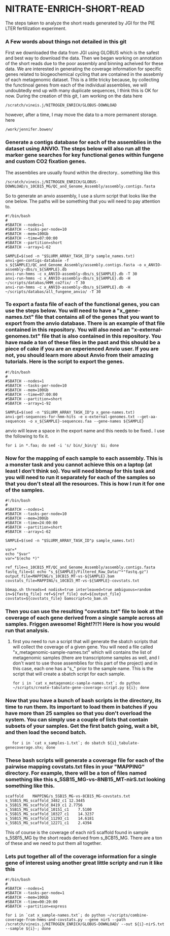 # NITRATE-ENRICH-SHORT-READ
The steps taken to analyze the short reads generated by JGI for the PIE LTER fertilization experiment.

### A Few words about things not detailed in this git
First we downloaded the data from JGI using GLOBUS which is the safest and best way to download the data. Then we began working on annotation of the short reads due to the poor assembly and binning acheived for these data. We are interested in generating the coverage information for specific genes related to biogeochemical cycling that are contained in the assebmly of each metagenomic dataset. This is a little tricky because, by collecting the functinoal genes from each of the individual assemblies, we will undoubtedly end up with many duplicate sequences, I think this is OK for now.  During the creation of this git, I am working on the data here
  
    /scratch/vineis.j/NITROGEN_ENRICH/GLOBUS-DOWNLOAD
  
however, after a time, I may move the data to a more permanent storage. here

    /work/jennifer.bowen/

### Generate a contigs database for each of the assemblies in the dataset using ANVIO. The steps below will also run all the marker gene searches for key functional genes within fungene and custom CO2 fixation genes.
The assemblies are usually found within the directory.. something like this

    /scratch/vineis.j/NITROGEN_ENRICH/GLOBUS-DOWNLOAD/s_10CB15_MG/QC_and_Genome_Assembly/assembly.contigs.fasta

So to generate an anvio assembly, I use a slurm script that looks like the one below.  The paths will be something that you will need to pay attention to. 

    #!/bin/bash
    #
    #SBATCH --nodes=1
    #SBATCH --tasks-per-node=10
    #SBATCH --mem=100Gb
    #SBATCH --time=07:00:00
    #SBATCH --partition=short
    #SBATCH --array=1-62

    SAMPLE=$(sed -n "$SLURM_ARRAY_TASK_ID"p sample_names.txt)
    anvi-gen-contigs-database -f s_${SAMPLE}/QC_and_Genome_Assembly/assembly.contigs.fasta -o x_ANVIO-assembly-dbs/s_${SAMPLE}.db
    anvi-run-hmms -c x_ANVIO-assembly-dbs/s_${SAMPLE}.db -T 30
    anvi-run-hmms -c x_ANVIO-assembly-dbs/s_${SAMPLE}.db -H ~/scripts/databas/HMM_co2fix/ -T 30
    anvi-run-hmms -c x_ANVIO-assembly-dbs/s_${SAMPLE}.db -H ~/scripts/databas/all_fungene_anvio/ -T 30

### To export a fasta file of each of the functional genes, you can use the steps below. You will need to have a "x_gene-names.txt" file that contains all of the genes that you want to export from the anvio database. There is an example of that file contained in this repository. You will also need an "x-external-genomes.txt" file that is also contained in this repository. You have made a ton of these files in the past and this should be a piece of cake if you are an experienced Anvio user.  If you are not, you should learn more about Anvio from their amazing tutorials. Here is the script to export the genes.

    #!/bin/bash
    #
    #SBATCH --nodes=1
    #SBATCH --tasks-per-node=10
    #SBATCH --mem=100Gb
    #SBATCH --time=07:00:00
    #SBATCH --partition=short
    #SBATCH --array=1-92

    SAMPLE=$(sed -n "$SLURM_ARRAY_TASK_ID"p x_gene-names.txt)
    anvi-get-sequences-for-hmm-hits -e x-external-genomes.txt --get-aa-sequences -o x_${SAMPLE}-sequences.faa --gene-names ${SAMPLE}
    
anvio will leave a space in the export name and this needs to be fixed.. I use the following to fix it.

    for i in *.faa; do sed -i 's/ bin/_bin/g' $i; done
    
### Now for the mapping of each sample to each assembly. This is a monster task and you cannot achieve this on a laptop (at least I don't think so). You will need bbmap for this task and you will need to run it separately for each of the samples so that you don't steal all the resources. This is how I run it for one of the samples.  

    #!/bin/bash
    #
    #SBATCH --nodes=1
    #SBATCH --tasks-per-node=10
    #SBATCH --mem=200Gb
    #SBATCH --time=24:00:00
    #SBATCH --partition=short
    #SBATCH --array=1-62

    SAMPLE=$(sed -n "$SLURM_ARRAY_TASK_ID"p sample_names.txt)

    var=*
    echo "$var"
    var="$(echo *)"

    ref_file=s_10CB15_MT/QC_and_Genome_Assembly/assembly.contigs.fasta
    fastq_file=$( echo "s_${SAMPLE}/Filtered_Raw_Data/"*"fastq.gz")
    output_file=MAPPING/s_10CB15_MT-vs-${SAMPLE}.bam
    covstats_file=MAPPING/s_10CB15_MT-vs-${SAMPLE}-covstats.txt

    bbmap.sh threads=4 nodisk=true interleaved=true ambiguous=random in=${fastq_file} ref=${ref_file} out=${output_file} covstats=${covstats_file} bamscript=to_bam.sh
    
### Then you can use the resulting "covstats.txt" file to look at the coverage of each gene derived from a single sample across all samples. Friggen awesome! Right!?!?! Here is how you would run that analysis.
1. first you need to run a script that will generate the sbatch scripts that will collect the coverage of a given gene. You will need a file called "x_metagenomic-sample-names.txt" which will contains the list of metagenomic samples (there are transcriptome samples as well, and I don't want to use those assemblies for this part of the project) and in this case, each one has a "s_" prior to the sample name. This is the script that will create a sbatch script for each sample.
    
       for i in `cat x_metagenomic-sample-names.txt`; do python ~/scripts/create-tabulate-gene-coverage-script.py ${i}; done
       
### Now that you have a bunch of bash scripts in the directory, its time to run them. Its important to load them in batches if you have more than 25 samples so that you don't overload the system. You can simply use a couple of lists that contain subsets of your samples.  Get the first batch going, wait a bit, and then load the second batch.
  
       for i in `cat x_samples-1.txt`; do sbatch ${i}_tabulate-genecoverage.shx; done
       
### These bash scripts will generate a coverage file for each of the pairwise mapping covstats.txt files in your "MAPPING" directory. For example, there will be a ton of files named something like this s_5SB15_MG-vs-8NB15_MT-nirS.txt looking something like this.

    scaffold	MAPPING/s_5SB15_MG-vs-8CB15_MG-covstats.txt
    s_5SB15_MG_scaffold_3482_c1	12.3445
    s_5SB15_MG_scaffold_8419_c1	2.7756
    s_5SB15_MG_scaffold_10151_c1	7.5100
    s_5SB15_MG_scaffold_10327_c1	14.3237
    s_5SB15_MG_scaffold_11293_c1	14.6181
    s_5SB15_MG_scaffold_12271_c1	2.4394

This of course is the coverage of each nirS scaffold found in sample s_5SB15_MG by the short reads derived from s_8CB15_MG.  There are a ton of these and we need to put them all together.

### Lets put together all of the coverage information for a single gene of interest using another great little scripty and run it like this

    #!/bin/bash
    #
    #SBATCH --nodes=1
    #SBATCH --tasks-per-node=1
    #SBATCH --mem=100Gb
    #SBATCH --time=00:20:00
    #SBATCH --partition=express

    for i in `cat x_sample-names.txt`; do python ~/scripts/combine-coverage-from-hmms-and-covstats.py --gene nirS --path /scratch/vineis.j/NITROGEN_ENRICH/GLOBUS-DOWNLOAD/ --out ${i}-nirS.txt --sample ${i}-; done
    



    
     
     
  

  
  
  
